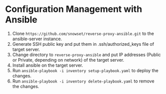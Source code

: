 # Configuration Management with Ansible

1. Clone `https://github.com/snowset/reverse-proxy-ansible.git` to the ansible-server instance.
2. Generate SSH public key and put them in .ssh/authorized_keys file of target server.
3. Change directory to `reverse-proxy-ansible` and put IP addresses (Public or Private, depending on network) of the target server.
4. Install ansible on the target server.
5. Run `ansible-playbook -i inventory setup-playbook.yaml` to deploy the changes.
6. Run `ansible-playbook -i inventory delete-playbook.yaml` to remove the changes.